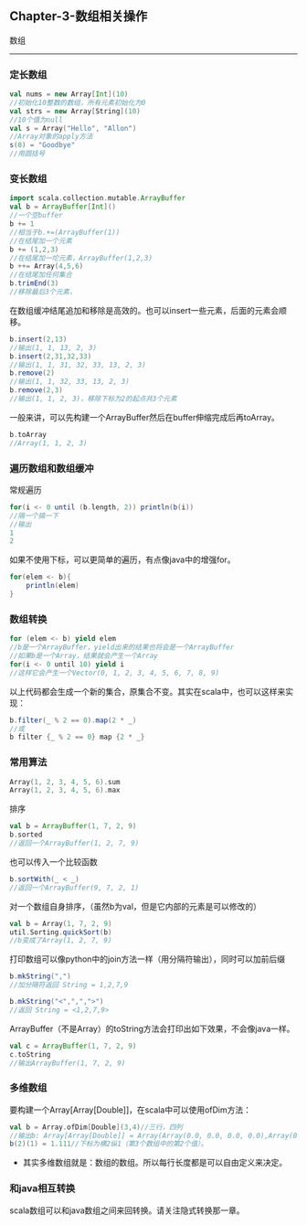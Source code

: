 ﻿## Chapter-3-数组相关操作

数组

---

### 定长数组
```scala
val nums = new Array[Int](10)
//初始化10整数的数组，所有元素初始化为0
val strs = new Array[String](10)
//10个值为null
val s = Array("Hello", "Allon")
//Array对象的apply方法
s(0) = "Goodbye"
//用圆括号
```

### 变长数组
```scala
import scala.collection.mutable.ArrayBuffer
val b = ArrayBuffer[Int]()
//一个空buffer
b += 1 
//相当于b.+=(ArrayBuffer(1))
//在结尾加一个元素
b += (1,2,3)
//在结尾加一坨元素，ArrayBuffer(1,2,3)
b ++= Array(4,5,6)
//在结尾加任何集合
b.trimEnd(3)
//移除最后3个元素，
```
在数组缓冲结尾追加和移除是高效的。也可以insert一些元素，后面的元素会顺移。
```scala
b.insert(2,13)
//输出(1, 1, 13, 2, 3)
b.insert(2,31,32,33)
//输出(1, 1, 31, 32, 33, 13, 2, 3)
b.remove(2)
//输出(1, 1, 32, 33, 13, 2, 3)
b.remove(2,3)
//输出(1, 1, 2, 3)，移除下标为2的起点共3个元素
```
一般来讲，可以先构建一个ArrayBuffer然后在buffer伸缩完成后再toArray。
```scala
b.toArray
//Array(1, 1, 2, 3)
```
### 遍历数组和数组缓冲
常规遍历
```scala
for(i <- 0 until (b.length, 2)) println(b(i))
//隔一个搞一下
//输出
1
2
```
如果不使用下标，可以更简单的遍历，有点像java中的增强for。
```scala
for(elem <- b){
    println(elem)
}
```
### 数组转换
```scala
for (elem <- b) yield elem
//b是一个ArrayBuffer，yield出来的结果也将会是一个ArrayBuffer
//如果b是一个Array，结果就会产生一个Array
for(i <- 0 until 10) yield i
//这样它会产生一个Vector(0, 1, 2, 3, 4, 5, 6, 7, 8, 9)
```
以上代码都会生成一个新的集合，原集合不变。其实在scala中，也可以这样来实现：
```scala
b.filter(_ % 2 == 0).map(2 * _)
//或
b filter {_ % 2 == 0} map {2 * _}
```
### 常用算法
```scala
Array(1, 2, 3, 4, 5, 6).sum
Array(1, 2, 3, 4, 5, 6).max
```
排序
```scala
val b = ArrayBuffer(1, 7, 2, 9)
b.sorted
//返回一个ArrayBuffer(1, 2, 7, 9)
```
也可以传入一个比较函数
```scala
b.sortWith(_ < _)
//返回一个ArrayBuffer(9, 7, 2, 1)
```
对一个数组自身排序，（虽然b为val，但是它内部的元素是可以修改的）
```scala
val b = Array(1, 7, 2, 9)
util.Sorting.quickSort(b)
//b变成了Array(1, 2, 7, 9)
```
打印数组可以像python中的join方法一样（用分隔符输出），同时可以加前后缀
```scala
b.mkString(",")
//加分隔符返回 String = 1,2,7,9

b.mkString("<",",",">")
//返回 String = <1,2,7,9>
```
ArrayBuffer（不是Array）的toString方法会打印出如下效果，不会像java一样。
```scala
val c = ArrayBuffer(1, 7, 2, 9)
c.toString
//输出ArrayBuffer(1, 7, 2, 9)
```
### 多维数组
要构建一个Array[Array[Double]]，在scala中可以使用ofDim方法：
```scala
val b = Array.ofDim[Double](3,4)//三行，四列
//输出b: Array[Array[Double]] = Array(Array(0.0, 0.0, 0.0, 0.0),Array(0.0, 0.0, 0.0, 0.0), Array(0.0, 0.0, 0.0, 0.0))
b(2)(1) = 1.111//下标为横2纵1（第3个数组中的第2个值）。
```
* 其实多维数组就是：数组的数组。所以每行长度都是可以自由定义来决定。

### 和java相互转换
scala数组可以和java数组之间来回转换。请关注隐式转换那一章。